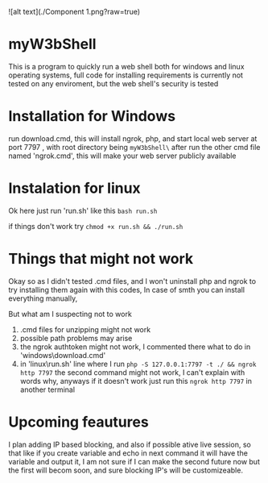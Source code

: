 ![alt text](./Component 1.png?raw=true)



# myW3bShell
This is a program to quickly run a web shell both for windows and linux operating systems,
full code for installing requirements is currently not tested on any enviroment,
but the web shell's security is tested
# Installation for Windows

run download.cmd, this will install ngrok, php, and start 
local web server at port 7797 , with root directory being ```myW3bShell\```
after run the other cmd file named 'ngrok.cmd', this will make your web server publicly available

# Instalation for linux
Ok here just run 'run.sh' like this
```bash run.sh```

if things don't work try ```chmod +x run.sh && ./run.sh```

# Things that might not work

Okay so as I didn't tested .cmd files, and I won't uninstall php and ngrok to try installing them again with this codes,
In case of smth you can install everything manually,

But what am I suspecting not to work

1) .cmd files for unzipping might not work
2) possible path problems may arise
3) the ngrok authtoken might not work, I commented there what to do in 'windows\download.cmd'
4) in 'linux\run.sh' line where I run  ```php -S 127.0.0.1:7797 -t ./ && ngrok http 7797``` the second command might not work, I can't explain with words why, anyways
if it doesn't work just run this ```ngrok http 7797``` in another terminal

# Upcoming feautures

I plan adding IP based blocking, and also if possible ative live session, so that like if you create variable and echo in next command it will have the variable and output it,
I am not sure if I can make the second future now but the first will becom soon, and sure blocking IP's will be customizeable.

